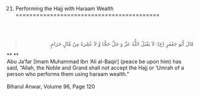 21. Performing the Hajj with Haraam Wealth
==========================================

   
  

<blockquote dir="rtl">
  <p>
قَالَ أَبُو جَعْفَرٍ (ع): لاَ يَقْبَلُ اللٌّهُ عَزَّ وَ جَلَّ حَجًّا
وَّ لاَ عُمْرَةً مِنْ مَّالٍ حَرَامٍ.
  </p>
</blockquote>

** **  
 Abu Ja’far [Imam Muhammad Ibn ‘Ali al-Baqir] (peace be upon him) has
said, “Allah, the Noble and Grand shall not accept the Hajj or ‘Umrah of
a person who performs them using haraam wealth.”  
    
 Biharul Anwar, Volume 96, Page 120  
  


